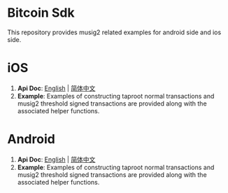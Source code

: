 # Bitcoin Sdk

This repository provides musig2 related examples for android side and ios side.

# iOS

1. **Api Doc**: [English](swift/Musig2Demo/README.md) | [简体中文](swift/Musig2Demo/README.CN.md)
2. **Example**: Examples of constructing taproot normal transactions and musig2 threshold signed transactions are provided along with the associated helper functions.

# Android

1. **Api Doc**: [English](java/README.md) | [简体中文](java/README.CN.md)
2. **Example**: Examples of constructing taproot normal transactions and musig2 threshold signed transactions are provided along with the associated helper functions.